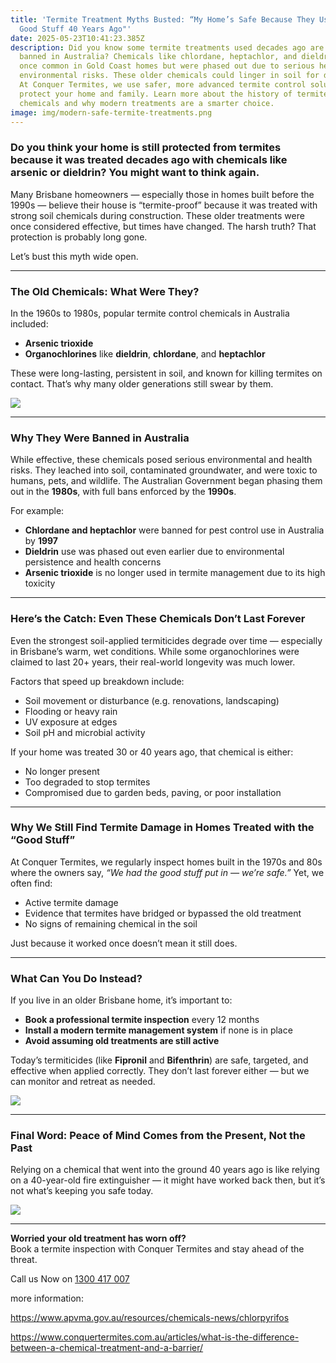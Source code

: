 ```yaml
---
title: 'Termite Treatment Myths Busted: “My Home’s Safe Because They Used the
  Good Stuff 40 Years Ago"'
date: 2025-05-23T10:41:23.385Z
description: Did you know some termite treatments used decades ago are now
  banned in Australia? Chemicals like chlordane, heptachlor, and dieldrin were
  once common in Gold Coast homes but were phased out due to serious health and
  environmental risks. These older chemicals could linger in soil for decades.
  At Conquer Termites, we use safer, more advanced termite control solutions to
  protect your home and family. Learn more about the history of termite
  chemicals and why modern treatments are a smarter choice.
image: img/modern-safe-termite-treatments.png
---
```

### Do you think your home is still protected from termites because it was treated decades ago with chemicals like arsenic or dieldrin? You might want to think again.

Many Brisbane homeowners — especially those in homes built before the 1990s — believe their house is “termite-proof” because it was treated with strong soil chemicals during construction. These older treatments were once considered effective, but times have changed. The harsh truth? That protection is probably long gone.

Let’s bust this myth wide open.

- - -

### **The Old Chemicals: What Were They?**

In the 1960s to 1980s, popular termite control chemicals in Australia included:

* **Arsenic trioxide**
* **Organochlorines** like **dieldrin**, **chlordane**, and **heptachlor**

These were long-lasting, persistent in soil, and known for killing termites on contact. That’s why many older generations still swear by them.

![](img/modern-treatments-are-much-safer.png)

- - -

### **Why They Were Banned in Australia**

While effective, these chemicals posed serious environmental and health risks. They leached into soil, contaminated groundwater, and were toxic to humans, pets, and wildlife. The Australian Government began phasing them out in the **1980s**, with full bans enforced by the **1990s**.

For example:

* **Chlordane and heptachlor** were banned for pest control use in Australia by **1997**
* **Dieldrin** use was phased out even earlier due to environmental persistence and health concerns
* **Arsenic trioxide** is no longer used in termite management due to its high toxicity

- - -

### **Here’s the Catch: Even These Chemicals Don’t Last Forever**

Even the strongest soil-applied termiticides degrade over time — especially in Brisbane’s warm, wet conditions. While some organochlorines were claimed to last 20+ years, their real-world longevity was much lower.

Factors that speed up breakdown include:

* Soil movement or disturbance (e.g. renovations, landscaping)
* Flooding or heavy rain
* UV exposure at edges
* Soil pH and microbial activity

If your home was treated 30 or 40 years ago, that chemical is either:

* No longer present
* Too degraded to stop termites
* Compromised due to garden beds, paving, or poor installation

- - -

### **Why We Still Find Termite Damage in Homes Treated with the “Good Stuff”**

At Conquer Termites, we regularly inspect homes built in the 1970s and 80s where the owners say, *“We had the good stuff put in — we’re safe.”* Yet, we often find:

* Active termite damage
* Evidence that termites have bridged or bypassed the old treatment
* No signs of remaining chemical in the soil

Just because it worked once doesn’t mean it still does.

- - -

### **What Can You Do Instead?**

If you live in an older Brisbane home, it’s important to:

* **Book a professional termite inspection** every 12 months
* **Install a modern termite management system** if none is in place
* **Avoid assuming old treatments are still active**

Today’s termiticides (like **Fipronil** and **Bifenthrin**) are safe, targeted, and effective when applied correctly. They don’t last forever either — but we can monitor and retreat as needed.

![](/images/uploads/modern-safe-termite-treatments.png)

- - -

### **Final Word: Peace of Mind Comes from the Present, Not the Past**

Relying on a chemical that went into the ground 40 years ago is like relying on a 40-year-old fire extinguisher — it might have worked back then, but it’s not what’s keeping you safe today.

![](img/gain-peace-of-mind-knowing-your-house-is-protected-with-a-safe-and-modern-treatment.png)

- - -

**Worried your old treatment has worn off?**\
Book a termite inspection with Conquer Termites and stay ahead of the threat.

Call us Now on [1300 417 007](tel:1300417007)

more information: 

<https://www.apvma.gov.au/resources/chemicals-news/chlorpyrifos>

<https://www.conquertermites.com.au/articles/what-is-the-difference-between-a-chemical-treatment-and-a-barrier/>
